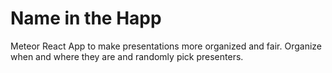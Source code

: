 # Name in the Happ
Meteor React App to make presentations more organized and fair. Organize when and where they are and randomly pick presenters.